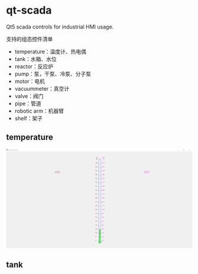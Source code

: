 # qt-scada
Qt5 scada controls for industrial HMI usage.



支持的组态控件清单

- temperature：温度计、热电偶
- tank：水箱、水位
- reactor：反应炉
- pump：泵，干泵、冷泵、分子泵
- motor：电机
- vacuummeter：真空计
- valve：阀门
- pipe：管道
- robotic arm：机器臂
- shelf：架子



## temperature

![](./res/温度计.gif)

## tank
